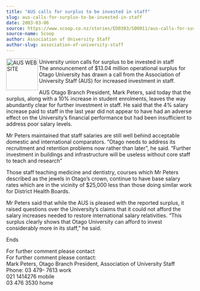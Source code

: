 ```yaml
---
title: "AUS calls for surplus to be invested in staff"
slug: aus-calls-for-surplus-to-be-invested-in-staff
date: 2003-03-06
source: https://www.scoop.co.nz/stories/ED0303/S00011/aus-calls-for-surplus-to-be-invested-in-staff.htm
source-name: Scoop
author: Association of University Staff
author-slug: association-of-university-staff
---
```


<p><img align="left" width="85" height="85" src="http://www.aus.ac.nz/pictures/logo.gif" alt="AUS WEB SITE" border="0">University union calls for
surplus to be invested in staff<br>The announcement of
$13.04 million operational surplus for Otago University has
drawn a call from the Association of University Staff (AUS)
for increased investment in staff.</p>

<p>AUS Otago Branch
President, Mark Peters, said today that the surplus, along
with a 10% increase in student enrolments, leaves the way
abundantly clear for further investment in staff. He said
that the 4% salary increase paid to staff in the last year
did not appear to have had an adverse effect on the
University’s financial performance but had been insufficient
to address poor salary levels.</p>

<p>Mr Peters maintained that
staff salaries are still well behind acceptable domestic and
international comparators. “Otago needs to address its
recruitment and retention problems now rather than later”,
he said. “Further investment in buildings and infrastructure
will be useless without core staff to teach and
research”</p>

<p>Those staff teaching medicine and dentistry,
courses which Mr Peters described as the jewels in Otago’s
crown, continue to have base salary rates which are in the
vicinity of $25,000 less than those doing similar work for
District Health Boards.<p>

<p>Mr Peters said that while the AUS
is pleased with the reported surplus, it raised questions
over the University’s claims that it could not afford the
salary increases needed to restore international salary
relativities. “This surplus clearly shows that Otago
University can afford to invest considerably more in its
staff,” he said.</p>

<p>Ends</p>

<p>For further comment please
contact<br>For further comment please contact:<br>Mark
Peters, Otago Branch President, Association of University
Staff<br>Phone:	03 479- 7613 work<br>021 1414276
mobile<br>03 476 3530
home</p>






<!--


